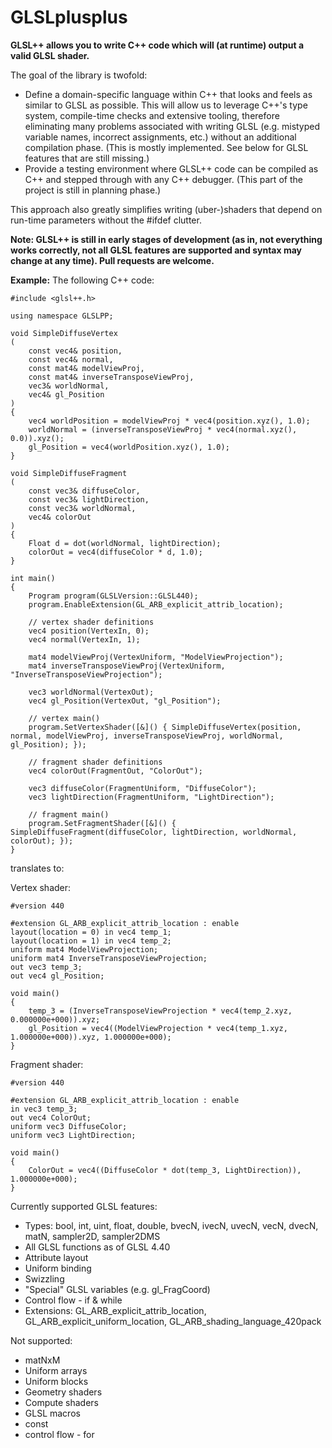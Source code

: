 GLSLplusplus
============

**GLSL++ allows you to write C++ code which will (at runtime) output a valid GLSL shader.**

The goal of the library is twofold:
- Define a domain-specific language within C++ that looks and feels as similar to GLSL as possible. This will allow us  to leverage C++'s type system, compile-time checks and extensive tooling, therefore eliminating many problems associated with writing GLSL (e.g. mistyped variable names, incorrect assignments, etc.) without an additional compilation phase. (This is mostly implemented. See below for GLSL features that are still missing.)
- Provide a testing environment where GLSL++ code can be compiled as C++ and stepped through with any C++ debugger. (This part of the project is still in planning phase.)

This approach also greatly simplifies writing (uber-)shaders that depend on run-time parameters without the #ifdef clutter.

**Note: GLSL++ is still in early stages of development (as in, not everything works correctly, not all GLSL features are supported and syntax may change at any time). Pull requests are welcome.**

**Example:**
The following C++ code:

```
#include <glsl++.h>

using namespace GLSLPP;

void SimpleDiffuseVertex
(
	const vec4& position,
	const vec4& normal,
	const mat4& modelViewProj,
	const mat4& inverseTransposeViewProj,
	vec3& worldNormal,
	vec4& gl_Position
)
{
	vec4 worldPosition = modelViewProj * vec4(position.xyz(), 1.0);
	worldNormal = (inverseTransposeViewProj * vec4(normal.xyz(), 0.0)).xyz();
	gl_Position = vec4(worldPosition.xyz(), 1.0);
}

void SimpleDiffuseFragment
(
	const vec3& diffuseColor,
	const vec3& lightDirection,
	const vec3& worldNormal,
	vec4& colorOut
)
{
	Float d = dot(worldNormal, lightDirection);
	colorOut = vec4(diffuseColor * d, 1.0);
}

int main()
{
	Program program(GLSLVersion::GLSL440);
	program.EnableExtension(GL_ARB_explicit_attrib_location);

	// vertex shader definitions
	vec4 position(VertexIn, 0);
	vec4 normal(VertexIn, 1);

	mat4 modelViewProj(VertexUniform, "ModelViewProjection");
	mat4 inverseTransposeViewProj(VertexUniform, "InverseTransposeViewProjection");

	vec3 worldNormal(VertexOut);
	vec4 gl_Position(VertexOut, "gl_Position");

	// vertex main()
	program.SetVertexShader([&]() { SimpleDiffuseVertex(position, normal, modelViewProj, inverseTransposeViewProj, worldNormal, gl_Position); });

	// fragment shader definitions
	vec4 colorOut(FragmentOut, "ColorOut");

	vec3 diffuseColor(FragmentUniform, "DiffuseColor");
	vec3 lightDirection(FragmentUniform, "LightDirection");

	// fragment main()
	program.SetFragmentShader([&]() { SimpleDiffuseFragment(diffuseColor, lightDirection, worldNormal, colorOut); });
}
```

translates to:

Vertex shader:
```
#version 440

#extension GL_ARB_explicit_attrib_location : enable
layout(location = 0) in vec4 temp_1;
layout(location = 1) in vec4 temp_2;
uniform mat4 ModelViewProjection;
uniform mat4 InverseTransposeViewProjection;
out vec3 temp_3;
out vec4 gl_Position;

void main()
{
    temp_3 = (InverseTransposeViewProjection * vec4(temp_2.xyz, 0.000000e+000)).xyz;
    gl_Position = vec4((ModelViewProjection * vec4(temp_1.xyz, 1.000000e+000)).xyz, 1.000000e+000);
}
```

Fragment shader:
```
#version 440

#extension GL_ARB_explicit_attrib_location : enable
in vec3 temp_3;
out vec4 ColorOut;
uniform vec3 DiffuseColor;
uniform vec3 LightDirection;

void main()
{
    ColorOut = vec4((DiffuseColor * dot(temp_3, LightDirection)), 1.000000e+000);
}
```

Currently supported GLSL features:
* Types: bool, int, uint, float, double, bvecN, ivecN, uvecN, vecN, dvecN, matN, sampler2D, sampler2DMS
* All GLSL functions as of GLSL 4.40
* Attribute layout
* Uniform binding
* Swizzling
* "Special" GLSL variables (e.g. gl_FragCoord)
* Control flow - if & while
* Extensions: GL_ARB_explicit_attrib_location, GL_ARB_explicit_uniform_location, GL_ARB_shading_language_420pack

Not supported:
* matNxM
* Uniform arrays
* Uniform blocks
* Geometry shaders
* Compute shaders
* GLSL macros
* const
* control flow - for
